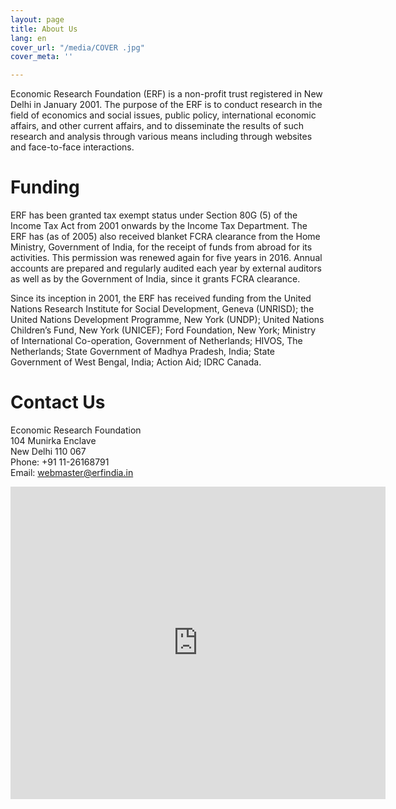 ```yaml
---
layout: page
title: About Us
lang: en
cover_url: "/media/COVER .jpg"
cover_meta: ''

---
```

Economic Research Foundation (ERF) is a non-profit trust registered in New Delhi in January 2001. The purpose of the ERF is to conduct research in the field of economics and social issues, public policy, international economic affairs, and other current affairs, and to disseminate the results of such research and analysis through various means including through websites and face-to-face interactions.

# Funding

ERF has been granted tax exempt status under Section 80G (5) of the Income Tax Act from 2001 onwards by the Income Tax Department. The ERF has (as of 2005) also received blanket FCRA clearance from the Home Ministry, Government of India, for the receipt of funds from abroad for its activities. This permission was renewed again for five years in 2016. Annual accounts are prepared and regularly audited each year by external auditors as well as by the Government of India, since it grants FCRA clearance.

Since its inception in 2001, the ERF has received funding from the United Nations Research Institute for Social Development, Geneva (UNRISD); the United Nations Development Programme, New York (UNDP); United Nations Children’s Fund, New York (UNICEF); Ford Foundation, New York; Ministry of International Co-operation, Government of Netherlands; HIVOS, The Netherlands; State Government of Madhya Pradesh, India; State Government of West Bengal, India; Action Aid; IDRC Canada.

# Contact Us

Economic Research Foundation  
104 Munirka Enclave  
New Delhi 110 067  
Phone: +91 11-26168791  
Email: webmaster@erfindia.in

<div>

<div class="mapouter"><div class="gmap_canvas"><iframe width="600" height="500" id="gmap_canvas" src="https://maps.google.com/maps?q=munirka enclave&t=&z=13&ie=UTF8&iwloc=&output=embed" frameborder="0" scrolling="no" marginheight="0" marginwidth="0"></iframe></div><a href="https://www.pureblack.de/webdesign-bremen/"></a><style>.mapouter{overflow:hidden;height:500px;width:600px;}.gmap_canvas {background:none!important;height:500px;width:600px;}</style></div>

</div>
